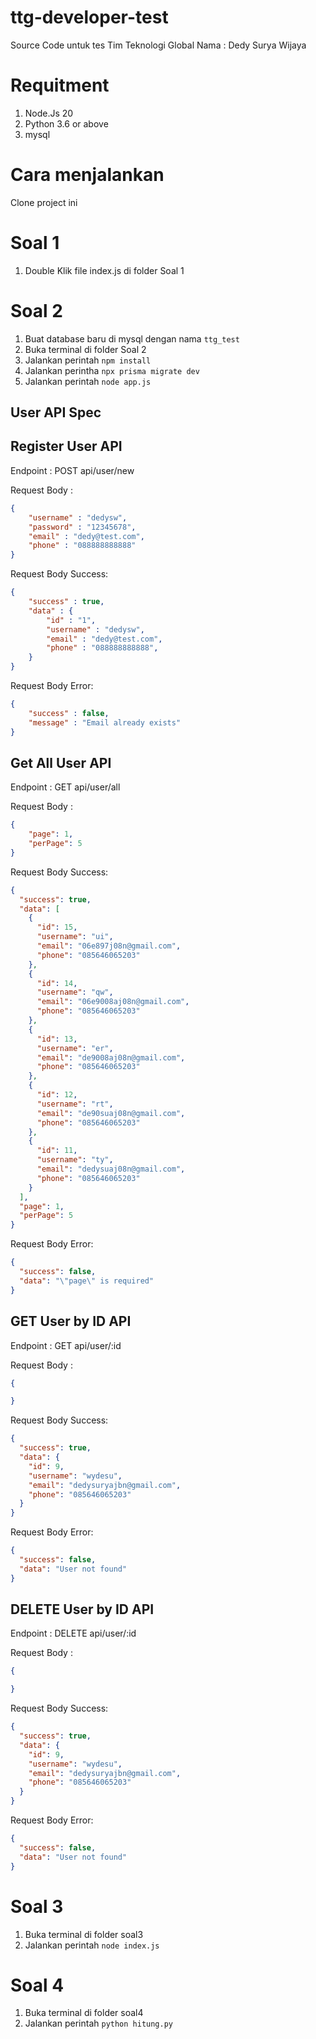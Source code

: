 # ttg-developer-test
Source Code untuk tes Tim Teknologi Global
Nama : Dedy Surya Wijaya

# Requitment
1. Node.Js 20
2. Python 3.6 or above
3. mysql

# Cara menjalankan

Clone project ini

# Soal 1
1. Double Klik file index.js di folder Soal 1

# Soal 2
1. Buat database baru di mysql dengan nama `ttg_test`
2. Buka terminal di folder Soal 2
3. Jalankan perintah `npm install`
4. Jalankan perintha `npx prisma migrate dev`
5. Jalankan perintah `node app.js`

## User API Spec

## Register User API

Endpoint : POST api/user/new

Request Body :

```json
{
    "username" : "dedysw",
    "password" : "12345678",
    "email" : "dedy@test.com",
    "phone" : "088888888888"
}
```

Request Body Success:

```json
{
    "success" : true,
    "data" : {
        "id" : "1",
        "username" : "dedysw",
        "email" : "dedy@test.com",
        "phone" : "088888888888",
    }
}
```

Request Body Error:

```json
{
    "success" : false,
    "message" : "Email already exists"
}
```

## Get All User API

Endpoint : GET api/user/all

Request Body :

```json
{
    "page": 1,
    "perPage": 5
}
```

Request Body Success:

```json
{
  "success": true,
  "data": [
    {
      "id": 15,
      "username": "ui",
      "email": "06e897j08n@gmail.com",
      "phone": "085646065203"
    },
    {
      "id": 14,
      "username": "qw",
      "email": "06e9008aj08n@gmail.com",
      "phone": "085646065203"
    },
    {
      "id": 13,
      "username": "er",
      "email": "de9008aj08n@gmail.com",
      "phone": "085646065203"
    },
    {
      "id": 12,
      "username": "rt",
      "email": "de90suaj08n@gmail.com",
      "phone": "085646065203"
    },
    {
      "id": 11,
      "username": "ty",
      "email": "dedysuaj08n@gmail.com",
      "phone": "085646065203"
    }
  ],
  "page": 1,
  "perPage": 5
}
```

Request Body Error:

```json
{
  "success": false,
  "data": "\"page\" is required"
}
```

## GET User by ID API

Endpoint : GET api/user/:id

Request Body :

```json
{

}
```

Request Body Success:

```json
{
  "success": true,
  "data": {
    "id": 9,
    "username": "wydesu",
    "email": "dedysuryajbn@gmail.com",
    "phone": "085646065203"
  }
}
```

Request Body Error:

```json
{
  "success": false,
  "data": "User not found"
}
```

## DELETE User by ID API

Endpoint : DELETE api/user/:id

Request Body :

```json
{

}
```

Request Body Success:

```json
{
  "success": true,
  "data": {
    "id": 9,
    "username": "wydesu",
    "email": "dedysuryajbn@gmail.com",
    "phone": "085646065203"
  }
}
```

Request Body Error:

```json
{
  "success": false,
  "data": "User not found"
}
```

# Soal 3

1. Buka terminal di folder soal3
2. Jalankan perintah `node index.js`

# Soal 4

1. Buka terminal di folder soal4
3. Jalankan perintah `python hitung.py`
